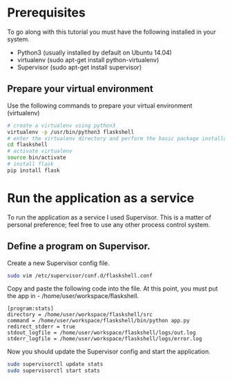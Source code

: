 # Prerequisites
To go along with this tutorial you must have the following installed in your system.

- Python3 (usually installed by default on Ubuntu 14.04)
- virtualenv (sudo apt-get install python-virtualenv)
- Supervisor (sudo apt-get install supervisor)

## Prepare your virtual environment

Use the following commands to prepare your virtual environment (virtualenv) 

```bash
# create a virtualenv using python3
virtualenv -p /usr/bin/python3 flaskshell
# enter the virtualenv directory and perform the basic package installations and tasks
cd flaskshell
# activate virtualenv
source bin/activate
# install flask
pip install flask
```

# Run the application as a service
To run the application as a service I used Supervisor. This is a matter of personal preference; feel free to use any other process control system.

## Define a program on Supervisor.

Create a new Supervisor config file.

```bash
sudo vim /etc/supervisor/conf.d/flaskshell.conf
```

Copy and paste the following code into the file. At this point, you must put the app in - /home/user/workspace/flaskshell.

```
[program:stats]
directory = /home/user/workspace/flaskshell/src
command = /home/user/workspace/flaskshell/bin/python app.py
redirect_stderr = true
stdout_logfile = /home/user/workspace/flaskshell/logs/out.log
stderr_logfile = /home/user/workspace/flaskshell/logs/error.log
```

Now you should update the Supervisor config and start the application.

```bash
sudo supervisorctl update stats
sudo supervisorctl start stats
```
